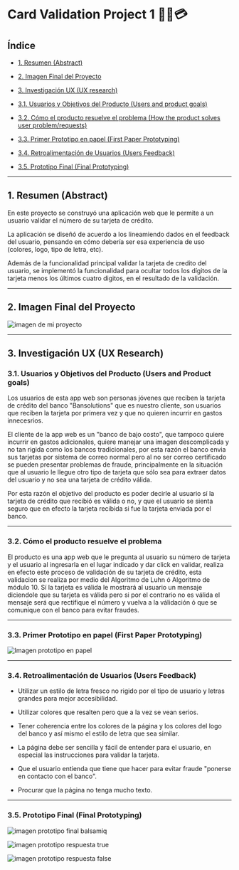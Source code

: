 # Card Validation Project 1 👩‍💻💳

## Índice

* [1. Resumen (Abstract)](#1-resumen-abstract)

* [2. Imagen Final del Proyecto](#2-imagen-final-del-proyecto)

* [3. Investigación UX (UX research)](#3-investigación-ux-ux-research)

* [3.1. Usuarios y Objetivos del Producto (Users and product goals)](#31-usuarios-y-objetivos-del-producto-users-and-product-goals)

* [3.2. Cómo el producto resuelve el problema (How the product solves user problem/requests)](#32-cómo-el-producto-resuelve-el-problema)


* [3.3. Primer Prototipo en papel (First Paper Prototyping)](#33-primer-prototipo-en-papel-first-paper-prototyping)

* [3.4. Retroalimentación de Usuarios (Users Feedback)](#34-retroalimentación-de-usuarios-users-feedback)

* [3.5. Prototipo Final (Final Prototyping)](#35-prototipo-final-final-prototyping)

***

## 1. Resumen (Abstract)
En este proyecto se construyó una aplicación web que le permite a un
usuario validar el número de su tarjeta de crédito. 

La aplicación se diseñó de acuerdo a los lineamiendo dados en el feedback del usuario, pensando en cómo debería ser esa
experiencia de uso (colores, logo, tipo de letra, etc).

Además de la funcionalidad principal validar la tarjeta de credito del usuario, se implementó la funcionalidad para ocultar todos los dígitos de la tarjeta menos
los últimos cuatro digitos, en el resultado de la validación.

***

## 2. Imagen Final del Proyecto

![imagen de mi proyecto]()

***

## 3. Investigación UX (UX Research)

### 3.1. Usuarios y Objetivos del Producto (Users and Product goals)

Los usuarios de esta app web son personas jóvenes que reciben la tarjeta de crédito del banco "Bansolutions" que es nuestro cliente, son usuarios que reciben la tarjeta por primera vez y que no quieren incurrir en gastos innecesrios. 

El cliente de la app web es un "banco de bajo costo", que tampoco quiere incurrir en gastos adicionales, quiere manejar una imagen descomplicada y no tan rigida como los bancos tradicionales, por esta razón el banco envia sus tarjetas por sistema de correo normal pero al no ser correo certificado se pueden presentar problemas de fraude, principalmente en la situación que al usuario le llegue otro tipo de tarjeta que sólo sea para extraer datos del usuario y no sea una tarjeta de crédito válida. 

Por esta razón el objetivo del producto es poder decirle al usuario sí la tarjeta de crédito que recibió es válida o no, y que el usuario se sienta seguro que en efecto la tarjeta recibida si fue la tarjeta enviada por el banco.

***

### 3.2. Cómo el producto resuelve el problema

El producto es una app web que le pregunta al usuario su número de tarjeta y el usuario al ingresarla en el lugar indicado y dar click en validar, realiza en efecto este proceso de validación de su tarjeta de crédito, esta validacion se realiza por medio del Algoritmo de Luhn ó Algoritmo de módulo 10. Sí la tarjeta es válida le mostrará al usuario un mensaje diciendole que su tarjeta es válida pero si por el contrario no es válida el mensaje será que rectifique el número y vuelva a la válidación ó que se comunique con el banco para evitar fraudes.

***

### 3.3. Primer Prototipo en papel (First Paper Prototyping)

![Imagen prototipo en papel](img/Paper-prototype.png)

***

### 3.4. Retroalimentación de Usuarios (Users Feedback)

* Utilizar un estilo de letra fresco no rigido por el tipo de usuario y letras grandes para mejor accesibilidad.  

* Utilizar colores que resalten pero que a la vez se vean serios.  

* Tener coherencia entre los colores de la página y los colores del logo del banco y así mismo el estilo de letra que sea similar.  

* La página debe ser sencilla y fácil de entender para el usuario, en especial las instrucciones para validar la tarjeta.  

* Que el usuario entienda que tiene que hacer para evitar fraude "ponerse en contacto con el banco".  

* Procurar que la página no tenga mucho texto.  

***

### 3.5. Prototipo Final (Final Prototyping)

![imagen prototipo final balsamiq](img/bienvenida.png)

![imagen prototipo respuesta true](img/validadortrue.png)

![imagen prototipo respuesta false](img/validadorfalse.png)



